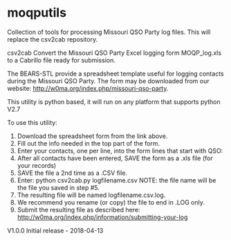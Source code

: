 # moqputils
Collection of tools for processing Missouri QSO Party log files. This will replace the csv2cab repository.

csv2cab
Convert the Missouri QSO Party Excel logging form MOQP_log.xls 
to a Cabrillo file ready for submission.

The BEARS-STL provide a spreadsheet template useful for logging 
contacts during the Missouri QSO Party. The form may be downloaded
from our website: http://w0ma.org/index.php/missouri-qso-party.

This utility is python based, it will run on any platform that supports
python V2.7

To use this utility:
1. Download the spreadsheet form from the link above.
2. Fill out the info needed in the top part of the form. 
3. Enter your contacts, one per line, into the form lines that start with QSO:
4. After all contacts have been entered, SAVE the form as a .xls file (for your records)
5. SAVE the file a 2nd time as a .CSV file.
6. Enter: python csv2cab.py logfilename.csv  NOTE: the file name will be the file you saved in step #5.
7. The resulting file will be named logfilename.csv.log.
8. We recommend you rename (or copy) the file to end in .LOG only.
9. Submit the resulting file as described here: http://w0ma.org/index.php/information/submitting-your-log

V1.0.0 Initial release - 2018-04-13
